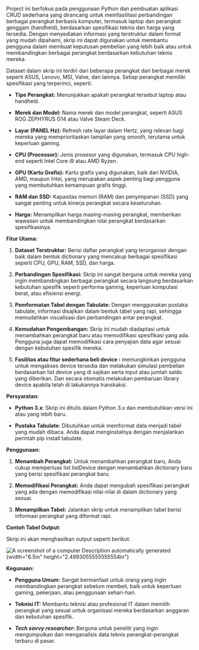 
Project ini berfokus pada penggunaan Python dan pembuatan aplikasi CRUD
sederhana yang dirancang untuk memfasilitasi perbandingan berbagai
perangkat berbasis komputer, termasuk laptop dan perangkat genggam
(handheld), berdasarkan spesifikasi teknis dan harga yang tersedia.
Dengan menyediakan informasi yang terstruktur dalam format yang mudah
dipahami, skrip ini dapat digunakan untuk membantu pengguna dalam
membuat keputusan pembelian yang lebih baik atau untuk membandingkan
berbagai perangkat berdasarkan kebutuhan teknis mereka.

Dataset dalam skrip ini terdiri dari beberapa perangkat dari berbagai
merek seperti ASUS, Lenovo, MSI, Valve, dan lainnya. Setiap perangkat
memiliki spesifikasi yang terperinci, seperti:

-   **Tipe Perangkat:** Menunjukkan apakah perangkat tersebut laptop
    atau handheld.

-   **Merek dan Model:** Nama merek dan model perangkat, seperti ASUS
    ROG ZEPHYRUS G14 atau Valve Steam Deck.

-   **Layar (PANEL Hz):** Refresh rate layar dalam Hertz, yang relevan
    bagi mereka yang memprioritaskan tampilan yang *smooth*, terutama
    untuk keperluan gaming.

-   **CPU (Processor):** Jenis prosesor yang digunakan, termasuk CPU
    high-end seperti Intel Core i9 atau AMD Ryzen.

-   **GPU (Kartu Grafis):** Kartu grafis yang digunakan, baik dari
    NVIDIA, AMD, maupun Intel, yang merupakan aspek penting bagi
    pengguna yang membutuhkan kemampuan grafis tinggi.

-   **RAM dan SSD:** Kapasitas memori (RAM) dan penyimpanan (SSD) yang
    sangat penting untuk kinerja perangkat secara keseluruhan.

-   **Harga:** Menampilkan harga masing-masing perangkat, memberikan
    wawasan untuk membandingkan nilai perangkat berdasarkan
    spesifikasinya.

**Fitur Utama:**

1.  **Dataset Terstruktur:** Berisi daftar perangkat yang terorganisir
    dengan baik dalam bentuk dictionary yang mencakup berbagai
    spesifikasi seperti CPU, GPU, RAM, SSD, dan harga.

2.  **Perbandingan Spesifikasi:** Skrip ini sangat berguna untuk mereka
    yang ingin membandingkan berbagai perangkat secara langsung
    berdasarkan kebutuhan spesifik seperti performa gaming, keperluan
    komputasi berat, atau efisiensi energi.

3.  **Pemformatan Tabel dengan Tabulate:** Dengan menggunakan pustaka
    tabulate, informasi disajikan dalam bentuk tabel yang rapi, sehingga
    memudahkan visualisasi dan perbandingan antar perangkat.

4.  **Kemudahan Pengembangan:** Skrip ini mudah diadaptasi untuk
    menambahkan perangkat baru atau memodifikasi spesifikasi yang ada.
    Pengguna juga dapat memodifikasi cara penyajian data agar sesuai
    dengan kebutuhan spesifik mereka.

5.  **Fasilitas atau fitur sederhana beli device :** memungkinkan
    pengguna untuk mengakses device tersedia dan melakukan simulasi
    pembelian berdasarkan list device yang di sajikan serta input atau
    jumlah saldo yang diberikan. Dan secara otomatis melakukan pembaruan
    library device apabila telah di lakukannya transkaksi.

**Persyaratan:**

-   **Python 3.x**: Skrip ini ditulis dalam Python 3.x dan membutuhkan
    versi ini atau yang lebih baru.

-   **Pustaka Tabulate**: Dibutuhkan untuk memformat data menjadi tabel
    yang mudah dibaca. Anda dapat menginstalnya dengan menjalankan
    perintah pip install tabulate.

**Penggunaan:**

1.  **Menambah Perangkat:** Untuk menambahkan perangkat baru, Anda cukup
    memperluas list listDevice dengan menambahkan dictionary baru yang
    berisi spesifikasi perangkat baru.

2.  **Memodifikasi Perangkat:** Anda dapat mengubah spesifikasi
    perangkat yang ada dengan memodifikasi nilai-nilai di dalam
    dictionary yang sesuai.

3.  **Menampilkan Tabel:** Jalankan skrip untuk menampilkan tabel berisi
    informasi perangkat yang diformat rapi.

**Contoh Tabel Output:**

Skrip ini akan menghasilkan output seperti berikut:

![A screenshot of a computer Description automatically
generated](./image1.png){width="6.5in"
height="2.4993055555555554in"}

**Kegunaan:**

-   **Pengguna Umum:** Sangat bermanfaat untuk orang yang ingin
    membandingkan perangkat sebelum membeli, baik untuk keperluan
    gaming, pekerjaan, atau penggunaan sehari-hari.

-   **Teknisi IT:** Membantu teknisi atau profesional IT dalam memilih
    perangkat yang sesuai untuk organisasi mereka berdasarkan anggaran
    dan kebutuhan spesifik.

-   ***Tech savvy researcher*:** Berguna untuk peneliti yang ingin
    mengumpulkan dan menganalisis data teknis perangkat-perangkat
    terbaru di pasar.
